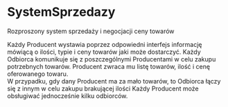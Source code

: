 # SystemSprzedazy
Rozproszony system sprzedaży i negocjacji ceny towarów

Każdy Producent wystawia poprzez odpowiedni interfejs informację mówiącą o ilości, typie i ceny towarów jaki może dostarczyć.
Każdy Odbiorca komunikuje się z poszczególnymi Producentami w celu zakupu potrzebnych towarów. Producent zwraca mu listę towarów, ilość i cenę oferowanego towaru.  
W przypadku, gdy dany Producent ma za mało towarów, to Odbiorca łączy się z innym w celu zakupu brakującej ilości
Każdy Producent może obsługiwać jednocześnie kilku odbiorców. 
